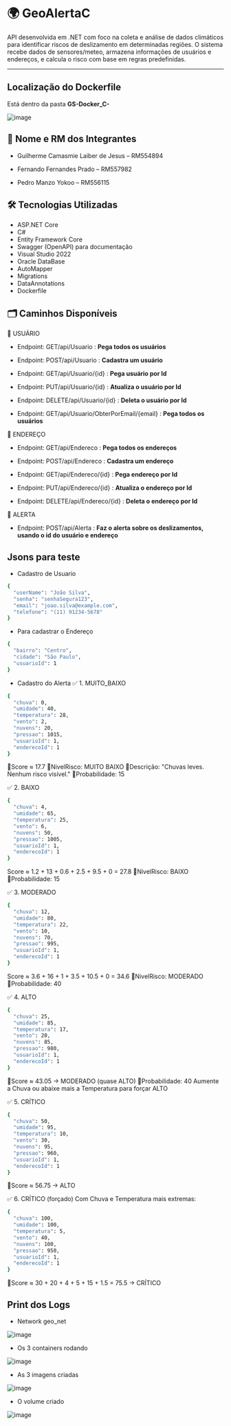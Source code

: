 # 🌍 GeoAlertaC

API desenvolvida em .NET com foco na coleta e análise de dados climáticos para identificar riscos de deslizamento em determinadas regiões. O sistema recebe dados de sensores/meteo, armazena informações de usuários e endereços, e calcula o risco com base em regras predefinidas.

---

## Localização do Dockerfile

Está dentro da pasta **GS-Docker_C-**

![image](https://github.com/user-attachments/assets/0d708cd5-2246-46bc-8192-280e6f7d58de)


## 👥 Nome e RM dos Integrantes

- Guilherme Camasmie Laiber de Jesus – RM554894

- Fernando Fernandes Prado – RM557982

- Pedro Manzo Yokoo – RM556115


## 🛠️ Tecnologias Utilizadas

- ASP.NET Core
- C#
- Entity Framework Core
- Swagger (OpenAPI) para documentação
- Visual Studio 2022
- Oracle DataBase
- AutoMapper
- Migrations
- DataAnnotations
- Dockerfile



## 🗂️  Caminhos Disponíveis

📍 USUÁRIO

- Endpoint: GET/api/Usuario : **Pega todos os usuários**


- Endpoint: POST/api/Usuario : **Cadastra um usuário**
  

- Endpoint: GET/api/Usuario/{id} : **Pega usuário por Id**
  

- Endpoint: PUT/api/Usuario/{id} : **Atualiza o usuário por Id**
  

- Endpoint: DELETE/api/Usuario/{id} : **Deleta o usuário por Id**


- Endpoint: GET/api/Usuario/ObterPorEmail/{email} : **Pega todos os usuários**



📍 ENDEREÇO

- Endpoint: GET/api/Endereco : **Pega todos os endereços**

- Endpoint: POST/api/Endereco : **Cadastra um endereço**

- Endpoint: GET/api/Endereco/{id} : **Pega endereço por Id**

- Endpoint: PUT/api/Endereco/{id} : **Atualiza o endereço por Id**

- Endpoint: DELETE/api/Endereco/{id} : **Deleta o endereço por Id**



📍 ALERTA

- Endpoint: POST/api/Alerta : **Faz o alerta sobre os deslizamentos, usando o id do usuário e endereço**


## Jsons para teste

- Cadastro de Usuario
```bash
{
  "userName": "João Silva",
  "senha": "senhaSegura123",
  "email": "joao.silva@example.com",
  "telefone": "(11) 91234-5678"
}
```


- Para cadastrar o Endereço
```bash
{
  "bairro": "Centro",
  "cidade": "São Paulo",
  "usuarioId": 1
}
```

- Cadastro do Alerta
✅ 1. MUITO_BAIXO
```bash
{
  "chuva": 0,
  "umidade": 40,
  "temperatura": 28,
  "vento": 2,
  "nuvens": 20,
  "pressao": 1015,
  "usuarioId": 1,
  "enderecoId": 1
}
```
🔸Score ≈ 17.7 
🔸NivelRisco: MUITO BAIXO
🔸Descrição: "Chuvas leves. Nenhum risco visível."
🔸Probabilidade: 15


✅ 2. BAIXO
```bash
{
  "chuva": 4,
  "umidade": 65,
  "temperatura": 25,
  "vento": 6,
  "nuvens": 50,
  "pressao": 1005,
  "usuarioId": 1,
  "enderecoId": 1
}
```
Score ≈ 1.2 + 13 + 0.6 + 2.5 + 9.5 + 0 = 27.8
🔸NivelRisco: BAIXO
🔸Probabilidade: 15

✅ 3. MODERADO
```bash
{
  "chuva": 12,
  "umidade": 80,
  "temperatura": 22,
  "vento": 10,
  "nuvens": 70,
  "pressao": 995,
  "usuarioId": 1,
  "enderecoId": 1
}
```
Score ≈ 3.6 + 16 + 1 + 3.5 + 10.5 + 0 = 34.6
🔸NivelRisco: MODERADO
🔸Probabilidade: 40

✅ 4. ALTO
```bash
{
  "chuva": 25,
  "umidade": 85,
  "temperatura": 17,
  "vento": 20,
  "nuvens": 85,
  "pressao": 980,
  "usuarioId": 1,
  "enderecoId": 1
}
```
🔸Score ≈ 43.05 → MODERADO (quase ALTO)
🔸Probabilidade: 40
Aumente a Chuva ou abaixe mais a Temperatura para forçar ALTO

✅ 5. CRÍTICO
```bash
{
  "chuva": 50,
  "umidade": 95,
  "temperatura": 10,
  "vento": 30,
  "nuvens": 95,
  "pressao": 960,
  "usuarioId": 1,
  "enderecoId": 1
}
```
🔸Score ≈ 56.75 → ALTO

✅ 6. CRÍTICO (forçado)
Com Chuva e Temperatura mais extremas:
```bash
{
  "chuva": 100,
  "umidade": 100,
  "temperatura": 5,
  "vento": 40,
  "nuvens": 100,
  "pressao": 950,
  "usuarioId": 1,
  "enderecoId": 1
}
```
🔸Score ≈ 30 + 20 + 4 + 5 + 15 + 1.5 = 75.5 → CRÍTICO


## Print dos Logs

- Network geo_net
  
![image](https://github.com/user-attachments/assets/e4837d0a-7f88-4bd8-b95d-36c5dda5fcf5)

- Os 3 containers rodando
  
![image](https://github.com/user-attachments/assets/e1444a9a-d734-4a0f-853b-cf7b91229127)

- As 3 imagens criadas
  
![image](https://github.com/user-attachments/assets/35d89d0b-ea23-4fd8-adf6-2d0264581b13)

- O volume criado
  
![image](https://github.com/user-attachments/assets/0071ebd0-904a-48d0-8b3a-e9245571be3d)






